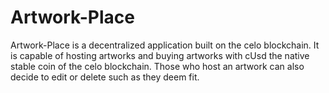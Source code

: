# Artwork-Place
Artwork-Place is a decentralized application built on the celo blockchain. It is capable of hosting artworks and buying artworks with cUsd the native stable coin of the celo blockchain. Those who host an artwork can also decide to edit or delete such as they deem fit.

